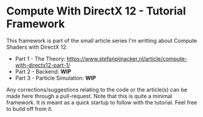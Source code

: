 # Compute With DirectX 12 - Tutorial Framework
This framework is part of the small article series I'm writting about Compute Shaders with DirectX 12.
- Part 1 - The Theory: https://www.stefanpijnacker.nl/article/compute-with-directx12-part-1/
- Part 2 - Backend: **WIP**
- Part 3 - Particle Simulation: **WIP**

Any corrections/suggestions relating to the code or the article(s) can be made here through a pull-request.
Note that this is quite a minimal framework. It is meant as a quick startup to follow with the tutorial. 
Feel free to build off from it. 
